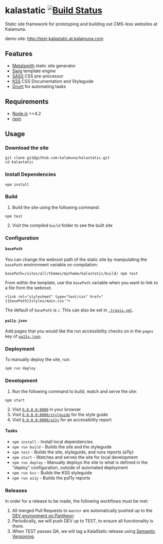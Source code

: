 # kalastatic [![Build Status](https://travis-ci.org/kalamuna/kalastatic.svg?branch=master)](https://travis-ci.org/kalamuna/kalastatic)

Static site framework for prototyping and building out CMS-less websites at Kalamuna.

demo site: http://test-kalastatic.at.kalamuna.com

## Features

* [Metalsmith](http://www.metalsmith.io) static site generator
* [Swig](https://paularmstrong.github.io/swig/) template engine
* [SASS](http://sass-lang.com) CSS pre-processor
* [KSS](http://warpspire.com/kss/) CSS Documentation and Styleguide
* [Grunt](http://http://gruntjs.com/) for automating tasks


## Requirements

* [Node.js](http://nodejs.org/) >=4.2
* [npm](http://npmjs.org)


## Usage

### Download the site

    git clone git@github.com:kalamuna/kalastatic.git
    cd kalastatic


### Install Dependencies

    npm install


### Build

1. Build the site using the following command:

  ```
  npm test
  ```

2. Visit the compiled `build` folder to see the built site

### Configuration

#### `basePath`

You can change the webroot path of the static site by manipulating the `basePath` environment variable on compilation:

```
basePath=/sites/all/themes/mytheme/kalastatic/build/ npm test
```

From within the template, use the `basePath` variable when you want to link to a file from the webroot.

```
<link rel="stylesheet" type="text/css" href="{{basePath}}styles/main.css'">
```

The default of `basePath` is `/`. This can also be set in [`.travis.yml`](.travis.yml).

#### `pa11y.json`

Add pages that you would like the run accessibility checks on in the `pages` key of [`pa11y.json`](pa11y.json).

### Deployment

To manually deploy the site, run:
  ```
  npm run deploy
  ```

### Development

1. Run the following command to build, watch and serve the site:

  ```
  npm start
  ```

2. Visit [`0.0.0.0:8000`](http://0.0.0.0:8000) in your browser
3. Visit [`0.0.0.0:8000/stylguide`](http://0.0.0.0:8000/styleguide) for the style guide
4. Visit [`0.0.0.0:8000/a11y`](http://0.0.0.0:8000/a11y) for an accessibility report

#### Tasks

- `npm install` - Install local dependencies
- `npm run build` - Builds the site and the styleguide
- `npm test` - Builds the site, styleguide, and runs reports (a11y)
- `npm start` - Watches and serves the site for local development
- `npm run deploy` - Manually deploys the site to what is defined in the "deploy" configuration, outside of automated deployment
- `npm run kss` - Builds the KSS styleguide
- `npm run a11y` - Builds the pa11y reports

### Releases

In order for a release to be made, the following workflows must be met:

1. All merged Pull Requests to `master` are automatically pushed up to the [DEV environment on Pantheon](https://dashboard.pantheon.io/sites/99097056-c6bd-451e-a94b-fc8f7666fbe5#dev/code)
2. Periodically, we will push DEV up to TEST, to ensure all functionality is there.
3. When TEST passes QA, we will tag a KalaStatic release using [Semantic Versioning](http://semver.org/).
